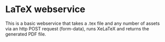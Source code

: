 # LaTeX webservice

This is a basic webservice that takes a .tex file and any number of assets via an http POST request (form-data), runs XeLaTeX and returns the generated PDF file.